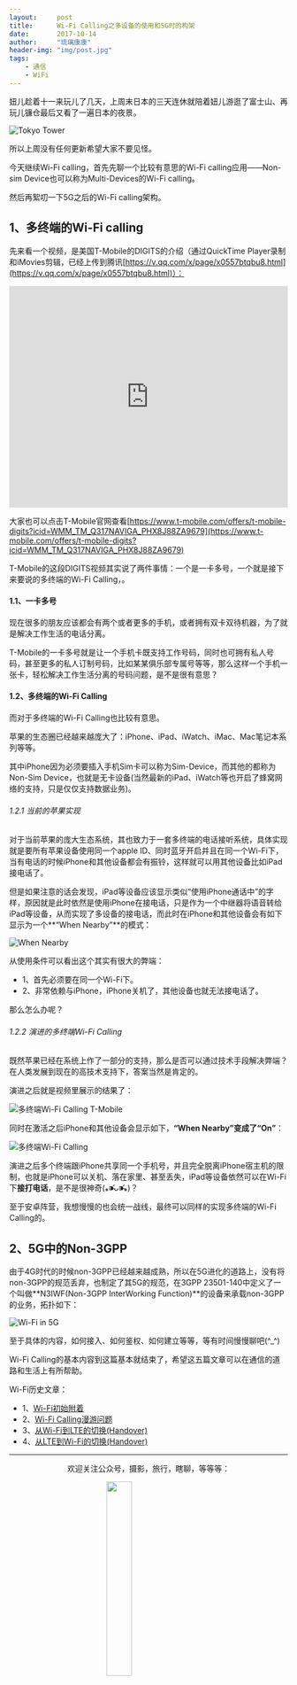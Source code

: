 ```yaml
---
layout:     post
title:      Wi-Fi Calling之多设备的使用和5G时的构架
date:       2017-10-14
author:     "琉璃康康"
header-img: "img/post.jpg"
tags:
    - 通信
    - WiFi
---
```


<style>
img{
  display:block;
  margin:0
  auto;
}
</style>

<meta name="referrer" content="never">

妞儿趁着十一来玩儿了几天，上周末日本的三天连休就陪着妞儿游逛了富士山、再玩儿镰仓最后又看了一遍日本的夜景。

![Tokyo Tower][3]

所以上周没有任何更新希望大家不要见怪。

今天继续Wi-Fi calling，首先先聊一个比较有意思的Wi-Fi calling应用——Non-sim Device也可以称为Multi-Devices的Wi-Fi calling。

然后再絮叨一下5G之后的Wi-Fi calling架构。

## 1、多终端的Wi-Fi calling
先来看一个视频，是美国T-Mobile的DIGITS的介绍（通过QuickTime Player录制和iMovies剪辑，已经上传到腾讯[https://v.qq.com/x/page/x0557btqbu8.html](https://v.qq.com/x/page/x0557btqbu8.html)）：

<iframe frameborder="0" width="100%" height="400" src="https://v.qq.com/iframe/player.html?vid=x0557btqbu8&tiny=0&auto=0" allowfullscreen></iframe>

大家也可以点击T-Mobile官网查看[https://www.t-mobile.com/offers/t-mobile-digits?icid=WMM_TM_Q317NAVIGA_PHX8J88ZA9679](https://www.t-mobile.com/offers/t-mobile-digits?icid=WMM_TM_Q317NAVIGA_PHX8J88ZA9679)

T-Mobile的这段DIGITS视频其实说了两件事情：一个是一卡多号，一个就是接下来要说的多终端的Wi-Fi Calling，。

#### 1.1、一卡多号
现在很多的朋友应该都会有两个或者更多的手机，或者拥有双卡双待机器，为了就是解决工作生活的电话分离。

T-Mobile的一卡多号就是让一个手机卡既支持工作号码，同时也可拥有私人号码，甚至更多的私人订制号码，比如某某俱乐部专属号等等，那么这样一个手机一张卡，轻松解决工作生活分离的号码问题，是不是很有意思？

#### 1.2、多终端的Wi-Fi Calling
而对于多终端的Wi-Fi Calling也比较有意思。

苹果的生态圈已经越来越庞大了：iPhone、iPad、iWatch、iMac、Mac笔记本系列等等。

其中iPhone因为必须要插入手机Sim卡可以称为Sim-Device，而其他的都称为Non-Sim Device，也就是无卡设备(当然最新的iPad、iWatch等也开启了蜂窝网络的支持，只是仅仅支持数据业务)。

###### 1.2.1 当前的苹果实现
对于当前苹果的庞大生态系统，其也致力于一套多终端的电话接听系统，具体实现就是要所有苹果设备使用同一个apple ID、同时蓝牙开启并且在同一个Wi-Fi下，当有电话的时候iPhone和其他设备都会有振铃，这样就可以用其他设备比如iPad接电话了。

但是如果注意的话会发现，iPad等设备应该显示类似“使用iPhone通话中”的字样，原因就是此时依然是使用iPhone在接电话，只是作为一个中继器将语音转给iPad等设备，从而实现了多设备的接电话，而此时在iPhone和其他设备会有如下显示为一个**“When Nearby”**的模式：

![When Nearby][4]

从使用条件可以看出这个其实有很大的弊端：

- 1、首先必须要在同一个Wi-Fi下。
- 2、非常依赖与iPhone，iPhone关机了，其他设备也就无法接电话了。

那么怎么办呢？

###### 1.2.2 演进的多终端Wi-Fi Calling
既然苹果已经在系统上作了一部分的支持，那么是否可以通过技术手段解决弊端？在人类发展到现在的高技术支持下，答案当然是肯定的。

演进之后就是视频里展示的结果了：

![多终端Wi-Fi Calling T-Mobile][5]

同时在激活之后iPhone和其他设备会显示如下，**“When Nearby”**变成了**“On”**：

![多终端Wi-Fi Calling][6]

演进之后多个终端跟iPhone共享同一个手机号，并且完全脱离iPhone宿主机的限制，也就是iPhone可以关机、落在家里、甚至丢失，iPad等设备依然可以在Wi-Fi下**接打电话**，是不是很神奇(⁎⁍̴̛ᴗ⁍̴̛⁎)？

至于安卓阵营，我想慢慢的也会统一战线，最终可以同样的实现多终端的Wi-Fi Calling的。

## 2、5G中的Non-3GPP
由于4G时代的时候non-3GPP已经越来越成熟，所以在5G进化的道路上，没有将non-3GPP的规范丢弃，也制定了其5G的规范，在3GPP 23501-140中定义了一个叫做**N3IWF(Non-3GPP InterWorking Function)**的设备来承载non-3GPP的业务，拓扑如下：

![Wi-Fi in 5G][7]

至于具体的内容，如何接入、如何鉴权、如何建立等等，等有时间慢慢聊吧(^_^)

Wi-Fi Calling的基本内容到这篇基本就结束了，希望这五篇文章可以在通信的道路和生活上有所帮助。

Wi-Fi历史文章：

- 1、[Wi-Fi初始附着](http://www.hk314.me/blog/2017/09/16/VoWiFi-Core/)
- 2、[Wi-Fi Calling漫游问题](http://www.hk314.me/blog/2017/09/21/VoWiFi-Charging)
- 3、[从Wi-Fi到LTE的切换(Handover)](http://minpukang.github.io/blog/2017/09/24/VoWiFi-HO-from-WiFi-to-LTE/)
- 4、[从LTE到Wi-Fi的切换(Handover)](http://www.hk314.me/blog/2017/10/01/VoWiFi-HO-from-LTE-to-WiFi/)


------------
<p align="center">欢迎关注公众号，摄影，旅行，瞎聊，等等等：</p>
<img src="https://mmbiz.qpic.cn/mmbiz_jpg/QqiaFS6NT0eD1g2UjYu4VfCGHmbhgVqOAnNnJQfN7ZhRVUCopYOsfpPtIEB95VNEqu8trAxJXzGDg01ka6z6wzQ/0?wx_fmt=jpeg" width="30%" />

  [0]: https://mmbiz.qpic.cn/mmbiz_jpg/QqiaFS6NT0eCZ6gG5NJjutfc6ZHJLrS03l9SOZbtcUVZpjg7KpA8mLsSEk8FZjlicsluXXorAoDAKFBIQWDBtr0g/0?wx_fmt=jpeg
  [1]: https://mmbiz.qpic.cn/mmbiz_jpg/QqiaFS6NT0eAoGfjsaJt2NQ0a9AKmrIRoR9gKlX1I78Z4AoPtjyEPM56slw9gAQBdAHjHckbw4h93FvVVATBuLQ/0?wx_fmt=jpeg
  [2]: https://mmbiz.qpic.cn/mmbiz_jpg/QqiaFS6NT0eD3anvFetwgNHv3X1AiaXIzWPvazEMIEralm9vs42XsVfoniaXRCSkSpNpz9icsIYFgq84Eic2whLdAfg/0?wx_fmt=jpeg
  [3]: https://mmbiz.qpic.cn/mmbiz_jpg/QqiaFS6NT0eBxw1gof8mgvevg1Hr72MYGyxh5UMWk7B9WXbxQjS8qnica3L3j1kOibcibSGmsBDLs0DIau7Y6IjiaMw/0?wx_fmt=jpeg
  [4]: https://mmbiz.qpic.cn/mmbiz_jpg/QqiaFS6NT0eBxw1gof8mgvevg1Hr72MYG6pcOPOCCJgLslju2PaesNRXueW8PILQt0rPgOla5PZ1T3uNRlYZXxw/0?wx_fmt=jpeg
  [5]: https://mmbiz.qpic.cn/mmbiz_png/QqiaFS6NT0eBxw1gof8mgvevg1Hr72MYGfpNYVqvMeNQLibenBrgaATLuxR3EVoYkWCMMtn4YW7zjSTpEzKDwf1A/0?wx_fmt=png
  [6]: https://mmbiz.qpic.cn/mmbiz_jpg/QqiaFS6NT0eBxw1gof8mgvevg1Hr72MYG13eVFKhmxyxcmMpseBicSz3ribCfozrTPOhC9v1r1xNAZibsNJ7iarKtpg/0?wx_fmt=jpeg
  [7]: https://mmbiz.qpic.cn/mmbiz_png/QqiaFS6NT0eBxw1gof8mgvevg1Hr72MYGMBJEZdtWdKLicq7ic8UOqYFYBpvmf3QMrxT9ZuMohz5HOF4JkasHVnzw/0?wx_fmt=png







